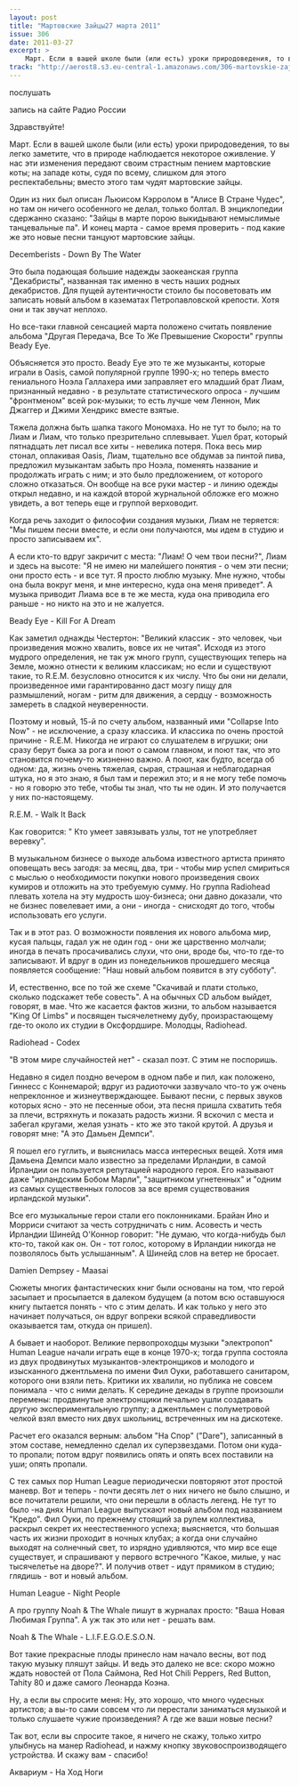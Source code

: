 ```yaml
---
layout: post
title: "Мартовские Зайцы27 марта 2011"
issue: 306
date: 2011-03-27
excerpt: >
    Март. Если в вашей школе были (или есть) уроки природоведения, то вы легко заметите, что в природе наблюдается некоторое оживление. У нас эти изменения передают своим страстным пением мартовские коты; на западе коты, судя по всему, слишком для этого респектабельны; вместо этого там чудят мартовские зайцы.
track: "http://aerost8.s3.eu-central-1.amazonaws.com/306-martovskie-zajtsy.mp3"
---
```


послушать

запись на сайте Радио России

Здравствуйте!

Март. Если в вашей школе были (или есть) уроки природоведения, то вы легко заметите, что в природе наблюдается некоторое оживление. У нас эти изменения передают своим страстным пением мартовские коты; на западе коты, судя по всему, слишком для этого респектабельны; вместо этого там чудят мартовские зайцы.

Один из них был описан Льюисом Кэрролом в "Алисе В Стране Чудес", но там он ничего особенного не делал, только болтал. В энциклопедии сдержанно сказано: "Зайцы в марте порою выкидывают немыслимые танцевальные па". И конец марта - самое время проверить - под какие же это новые песни танцуют мартовские зайцы.

Decemberists - Down By The Water

Это была подающая большие надежды заокеанская группа "Декабристы", названная так именно в честь наших родных декабристов. Для пущей аутентичности стоило бы посоветовать им записать новый альбом в казематах Петропавловской крепости. Хотя они и так звучат неплохо.

Но все-таки главной сенсацией марта положено считать появление альбома "Другая Передача, Все То Же Превышение Скорости" группы Beady Eye.

Объясняется это просто. Beady Eye это те же музыканты, которые играли в Oasis, самой популярной группе 1990-х; но теперь вместо гениального Ноэла Галлахера ими заправляет его младший брат Лиам, признанный недавно - в результате статистического опроса - лучшим "фронтменом" всей рок-музыки; то есть лучше чем Леннон, Мик Джаггер и Джими Хендрикс вместе взятые.

Тяжела должна быть шапка такого Мономаха. Но не тут то было; на то Лиам и Лиам, что только презрительно сплевывает. Ушел брат, который пятнадцать лет писал все хиты - невелика потеря. Пока весь мир стонал, оплакивая Oasis, Лиам, тщательно все обдумав за пинтой пива, предложил музыкантам забыть про Ноэла, поменять название и продолжать играть с ним; и это было предложением, от которого сложно отказаться. Он вообще на все руки мастер - и линию одежды открыл недавно, и на каждой второй журнальной обложке его можно увидеть, а вот теперь еще и группой верховодит.

Когда речь заходит о философии создания музыки, Лиам не теряется: "Мы пишем песни вместе, и если они получаются, мы идем в студию и просто записываем их".

А если кто-то вдруг закричит с места: "Лиам! О чем твои песни?", Лиам и здесь на высоте: "Я не имею ни малейшего понятия - о чем эти песни; они просто есть - и все тут. Я просто люблю музыку. Мне нужно, чтобы она была вокруг меня, и мне интересно, куда она меня приведет". А музыка приводит Лиама все в те же места, куда она приводила его раньше - но никто на это и не жалуется.

Beady Eye - Kill For A Dream

Как заметил однажды Честертон: "Великий классик - это человек, чьи произведения можно хвалить, вовсе их не читая". Исходя из этого мудрого определения, не так уж много групп, существующих теперь на Земле, можно отнести к великим классикам; но если и существуют такие, то R.E.M. безусловно относится к их числу. Что бы они ни делали, произведенное ими гарантированно даст мозгу пищу для размышлений, ногам - ритм для движения, а сердцу - возможность замереть в сладкой неуверенности.

Поэтому и новый, 15-й по счету альбом, названный ими "Collapse Into Now" - не исключение, а сразу классика. И классика по очень простой причине - R.E.M. Никогда не играют со слушателем в игрушки; они сразу берут быка за рога и поют о самом главном, и поют так, что это становится почему-то жизненно важно. А поют, как будто, всегда об одном: да, жизнь очень тяжелая, сырая, страшная и неблагодарная штука, но я это знаю, я был там и пережил это; и я не могу тебе помочь - но я говорю это тебе, чтобы ты знал, что ты не один. И это получается у них по-настоящему.

R.E.M. - Walk It Back

Как говорится: " Кто умеет завязывать узлы, тот не употребляет веревку".

В музыкальном бизнесе о выходе альбома известного артиста принято оповещать весь загодя: за месяц, два, три - чтобы мир успел смириться с мыслью о необходимости покупки нового произведения своих кумиров и отложить на это требуемую сумму. Но группа Radiohead плевать хотела на эту мудрость шоу-бизнеса; они давно доказали, что не бизнес повелевает ими, а они - иногда - снисходят до того, чтобы использовать его услуги.

Так и в этот раз. О возможности появления их нового альбома мир, кусая пальцы, гадал уж не один год - они же царственно молчали; иногда в печать просачивались слухи, что они, вроде бы, что-то где-то записывают. И вдруг в один из понедельников прошедшего месяца появляется сообщение: "Наш новый альбом появится в эту субботу".

И, естественно, все по той же схеме "Скачивай и плати столько, сколько подскажет тебе совесть". А на обычных CD альбом выйдет, говорят, в мае. Что же касается фактов жизни, то альбом называется "King Of Limbs" и посвящен тысячелетнему дубу, произрастающему где-то около их студии в Оксфордшире. Молодцы, Radiohead.

Radiohead - Codex

"В этом мире случайностей нет" - сказал поэт. С этим не поспоришь.

Недавно я сидел поздно вечером в одном пабе и пил, как положено, Гиннесс с Коннемарой; вдруг из радиоточки зазвучало что-то уж очень непреклонное и жизнеутверждающее. Бывают песни, с первых звуков которых ясно - это не песенные обои, эта песня пришла схватить тебя за плечи, встряхнуть и показать радость жизни. Я вскочил с места и забегал кругами, желая узнать - кто же это такой крутой. А друзья и говорят мне: "А это Дамьен Демпси".

Я пошел его гуглить, и выяснилась масса интересных вещей. Хотя имя Дамьена Демпси мало известно за пределами Ирландии, в самой Ирландии он пользуется репутацией народного героя. Его называют даже "ирландским Бобом Марли", "защитником угнетенных" и "одним из самых существенных голосов за все время существования ирландской музыки".

Все его музыкальные герои стали его поклонниками. Брайан Ино и Морриси считают за честь сотрудничать с ним. Асовесть и честь Ирландии Шинейд О'Коннор говорит: "Не думаю, что когда-нибудь был кто-то, такой как он. Он - тот голос, которому в Ирландии никогда не позволялось быть услышанным". А Шинейд слов на ветер не бросает.

Damien Dempsey - Maasai

Сюжеты многих фантастических книг были основаны на том, что герой засыпает и просыпается в далеком будущем (а потом всю оставшуюся книгу пытается понять - что с этим делать. И как только у него это начинает получаться, он вдруг вопреки всякой справедливости оказывается там, откуда он пришел).

А бывает и наоборот. Великие первопроходцы музыки "электропоп" Human League начали играть еще в конце 1970-х; тогда группа состояла из двух продвинутых музыкантов-электронщиков и молодого и изысканного джентльмена по имени Фил Оуки, работавшего санитаром, которого они взяли петь. Критики их хвалили, но публика не совсем понимала - что с ними делать. К середине декады в группе произошли перемены: продвинутые электронщики печально ушли создавать другую экспериментальную группу; а джентльмен с полуметровой челкой взял вместо них двух школьниц, встреченных им на дискотеке.

Расчет его оказался верным: альбом "На Спор" ("Dare"), записанный в этом составе, немедленно сделал их суперзвездами. Потом они куда-то пропали; потом вдруг появились опять и опять всех поставили на уши; опять пропали.

С тех самых пор Human League периодически повторяют этот простой маневр. Вот и теперь - почти десять лет о них ничего не было слышно, и все почитатели решили, что они перешли в область легенд. Не тут то было -на днях Human League выпускают новый альбом под названием "Кредо". Фил Оуки, по прежнему стоящий за рулем коллектива, раскрыл секрет их неестественного успеха; выясняется, что большая часть их жизни проходит в ночных клубах; а когда они случайно выходят на солнечный свет, то изрядно удивляются, что мир все еще существует, и спрашивают у первого встречного "Какое, милые, у нас тысячелетье на дворе?". И получив ответ - идут прямиком в студию; глядишь - вот и новый альбом.

Human League - Night People

А про группу Noah & The Whale пишут в журналах просто: "Ваша Новая Любимая Группа". А уж так это или нет - решать вам.

Noah & The Whale - L.I.F.E.G.O.E.S.O.N.

Вот такие прекрасные плоды принесло нам начало весны, вот под такую музыку пляшут зайцы. И ведь это далеко не все: скоро можно ждать новостей от Пола Саймона, Red Hot Chili Peppers, Red Button, Tahity 80 и даже самого Леонарда Коэна.

Ну, а если вы спросите меня: Ну, это хорошо, что много чудесных артистов; а вы-то сами совсем что ли перестали заниматься музыкой и только слушаете чужие произведения? А где же ваши новые песни?

Так вот, если вы спросите такое, я ничего не скажу, только хитро улыбнусь на манер Radiohead, и нажму кнопку звуковоспроизводящего устройства. И скажу вам - спасибо!

Аквариум - Ha Ход Ноги
